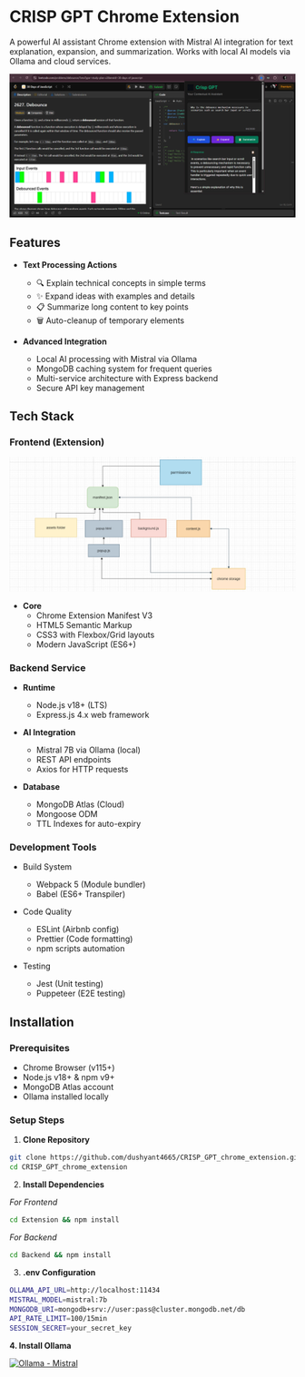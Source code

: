 # CRISP GPT Chrome Extension 

<!--[![License: MIT](https://img.shields.io/badge/License-MIT-yellow.svg)](https://opensource.org/licenses/MIT)
[![Chrome Web Store](https://img.shields.io/chrome-web-store/v/none)](https://developer.chrome.com/docs/webstore)-->

A powerful AI assistant Chrome extension with Mistral AI integration for text explanation, expansion, and summarization. Works with local AI models via Ollama and cloud services.

![CRISP_GPT](assets/demo.png)

## Features 


- **Text Processing Actions**
  - 🔍 Explain technical concepts in simple terms
  - ✨ Expand ideas with examples and details
  - 📋 Summarize long content to key points
  - 🗑️ Auto-cleanup of temporary elements

- **Advanced Integration**
  - Local AI processing with Mistral via Ollama
  - MongoDB caching system for frequent queries
  - Multi-service architecture with Express backend
  - Secure API key management

## Tech Stack 

### Frontend (Extension)
![CRISP_GPT](assets/architecture.png)
- **Core**
  - Chrome Extension Manifest V3
  - HTML5 Semantic Markup
  - CSS3 with Flexbox/Grid layouts
  - Modern JavaScript (ES6+)

### Backend Service
- **Runtime**
  - Node.js v18+ (LTS)
  - Express.js 4.x web framework

- **AI Integration**
  - Mistral 7B via Ollama (local)
  - REST API endpoints
  - Axios for HTTP requests

- **Database**
  - MongoDB Atlas (Cloud)
  - Mongoose ODM
  - TTL Indexes for auto-expiry

### Development Tools
- Build System
  - Webpack 5 (Module bundler)
  - Babel (ES6+ Transpiler)
  
- Code Quality
  - ESLint (Airbnb config)
  - Prettier (Code formatting)
  - npm scripts automation

- Testing
  - Jest (Unit testing)
  - Puppeteer (E2E testing)

## Installation 

### Prerequisites
- Chrome Browser (v115+)
- Node.js v18+ & npm v9+
- MongoDB Atlas account
- Ollama installed locally

### Setup Steps

1. **Clone Repository**
```bash
git clone https://github.com/dushyant4665/CRISP_GPT_chrome_extension.git
cd CRISP_GPT_chrome_extension

```

2. **Install Dependencies** 

*For Frontend*
```bash
cd Extension && npm install
```
*For Backend*
```bash
cd Backend && npm install
```
3. **.env Configuration**

```bash
OLLAMA_API_URL=http://localhost:11434
MISTRAL_MODEL=mistral:7b
MONGODB_URI=mongodb+srv://user:pass@cluster.mongodb.net/db
API_RATE_LIMIT=100/15min
SESSION_SECRET=your_secret_key
```

**4. Install Ollama**


[![Ollama - Mistral](https://img.shields.io/badge/Ollama_Mistral-000000?style=for-the-badge&logo=data:image/png;base64,iVBORw0KGgoAAAANSUhEUgAAABQAAAAUCAMAAAC6V+0/AAAAXVBMVEUAAAD///////////////////////////////////////////////////////////////////////////8HjELzAAAAIHRSTlMAESIzS1RlfX+Ag4WInJ+gp7vCxcjKz9DU2uDi6fP3Z4+8VgAAAKdJREFUGNNVzVcSgyAMBtFRKIGY0Pr9r+5/5JkIQs12WLOFz5cPmhMJYiQL2yGHQAYzRziAgKc3c1RWpkk9frU1hkF1RQ4a+uZ7L1usqv11mYd5EXEoIEz95AYMmmbGl9LEKL5YY0CXqpKONR1sNLgAJMsAz3Ysq5Z/4QNYo59++51OHBv1AZwH44WBo09F5gAAAABJRU5ErkJggg==)](https://ollama.com/download)
